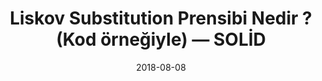 ---
title: Liskov Substitution Prensibi Nedir ? (Kod örneğiyle) — SOLİD
cover: ./single-responsibility-prensibi.png
link: https://gokhana.medium.com/open-closed-prensibi-nedir-kod-%C3%B6rne%C4%9Fiyle-soli%CC%87d-679619d5376a
date: 2018-08-08
description: Kodlarımızda herhangi bir değişiklik yapmaya gerek duymadan alt sınıfları, türedikleri(üst) sınıfların yerine kullanabilmeliyiz...
tags: ['link','medium']
---